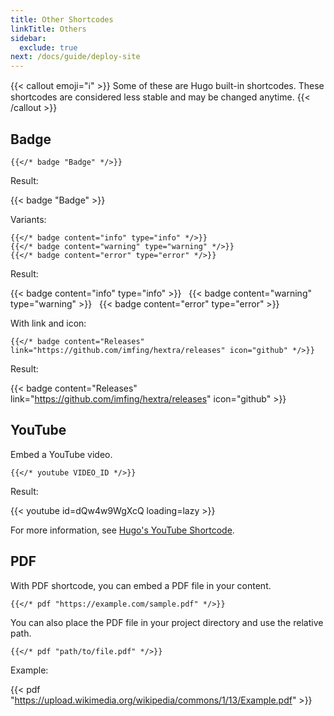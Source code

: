 ```yaml
---
title: Other Shortcodes
linkTitle: Others
sidebar:
  exclude: true
next: /docs/guide/deploy-site
---
```


{{< callout emoji="ℹ️" >}}
  Some of these are Hugo built-in shortcodes.
  These shortcodes are considered less stable and may be changed anytime.
{{< /callout >}}

## Badge

```
{{</* badge "Badge" */>}}
```

Result:

{{< badge "Badge" >}}

Variants:

```
{{</* badge content="info" type="info" */>}}
{{</* badge content="warning" type="warning" */>}}
{{</* badge content="error" type="error" */>}}
```

Result:

{{< badge content="info" type="info" >}} &nbsp;
{{< badge content="warning" type="warning" >}} &nbsp;
{{< badge content="error" type="error" >}}

With link and icon:

```
{{</* badge content="Releases" link="https://github.com/imfing/hextra/releases" icon="github" */>}}
```

Result:

{{< badge content="Releases" link="https://github.com/imfing/hextra/releases" icon="github" >}}

## YouTube

Embed a YouTube video.

```
{{</* youtube VIDEO_ID */>}}
```

Result:

{{< youtube id=dQw4w9WgXcQ loading=lazy >}}

For more information, see [Hugo's YouTube Shortcode](https://gohugo.io/content-management/shortcodes/#youtube).

## PDF

With PDF shortcode, you can embed a PDF file in your content.

```
{{</* pdf "https://example.com/sample.pdf" */>}}
```

You can also place the PDF file in your project directory and use the relative path.

```
{{</* pdf "path/to/file.pdf" */>}}
```

Example:

{{< pdf "https://upload.wikimedia.org/wikipedia/commons/1/13/Example.pdf" >}}
